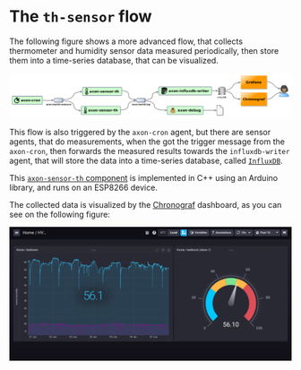 The `th-sensor` flow
====================

The following figure shows a more advanced flow, that collects thermometer and humidity sensor data measured periodically, then store them into a time-series database, that can be visualized.

![The `th-sensor` flow diagram](../../docs/th_sensor-flow-diagram.png)

This flow is also triggered by the `axon-cron` agent, but there are sensor agents, that do measurements, when the got the trigger message from the `axon-cron`, then forwards the measured results towards the `influxdb-writer` agent, that will store the data into a time-series database, called [`InfluxDB`](https://docs.influxdata.com/influxdb/v1.7/).

This [`axon-sensor-th` component](https://github.com/tombenke/axon-sensor-th) is implemented in C++ using an Arduino library, and runs on an ESP8266 device. 

The collected data is visualized by the [Chronograf](https://docs.influxdata.com/chronograf/v1.7/) dashboard, as you can see on the following figure:

![Chronograf dashboard](../../docs/chronograf-dashboard.png)

